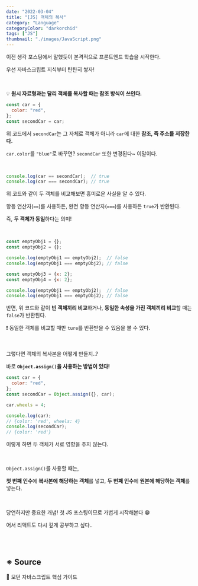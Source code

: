 ```yaml
---
date: "2022-03-04"
title: "[JS] 객체의 복사"
category: "Language"
categoryColor: "darkorchid"
tags: ["JS"]
thumbnail: "./images/JavaScript.png"
---
```


이전 생각 포스팅에서 말했듯이 본격적으로 프론트엔드 학습을 시작한다.

우선 자바스크립트 지식부터 탄탄히 쌓자!

<br />

💡 **원시 자료형과는 달리 객체를 복사할 때는 참조 방식이 쓰인다.**

```js
const car = {
  color: "red",
};
const secondCar = car;
```

위 코드에서 `secondCar`는 그 자체로 객체가 아니라 `car`에 대한 **참조, 즉 주소를 저장한다.**

`car.color`를 `"blue"`로 바꾸면? `secondCar` 또한 변경된다~ 이말이다.

<br />

```js
console.log(car == secondCar);  // true
console.log(car === secondCar); // true
```

위 코드와 같이 두 객체를 비교해보면 흥미로운 사실을 알 수 있다.

항등 연산자(`==`)를 사용하든, 완전 항등 연산자(`===`)를 사용하든 `true`가 반환된다.

즉, **두 객체가 동일**하다는 의미!

<br />

```js
const emptyObj1 = {};
const emptyObj2 = {};

console.log(emptyObj1 == emptyObj2);  // false
console.log(emptyObj1 === emptyObj2); // false

const emptyObj3 = {x: 2};
const emptyObj4 = {x: 2};

console.log(emptyObj1 == emptyObj2);  // false
console.log(emptyObj1 === emptyObj2); // false
```

반면, 위 코드와 같이 **빈 객체끼리 비교**하거나, **동일한 속성을 가진 객체끼리 비교**할 때는 `false`가 반환된다.

❗️ 동일한 객체를 비교할 때만 `ture`를 반환받을 수 있음을 볼 수 있다.

<br />

그렇다면 객체의 복사본을 어떻게 만들지..?

바로 **`Object.assign()`을 사용하는 방법이 있다!**

```js
const car = {
  color: "red",
};
const secondCar = Object.assign({}, car);

car.wheels = 4;

console.log(car);           
// {color: 'red', wheels: 4}
console.log(secondCar);
// {color: 'red'}
```

이렇게 하면 두 객체가 서로 영향을 주지 않는다.

<br />

`Object.assign()`를 사용할 때는, 

**첫 번째 인수**에 **복사본에 해당하는 객체**를 넣고, **두 번째 인수**에 **원본에 해당하는 객체**를 넣는다.

<br />

당연하지만 중요한 개념! 첫 JS 포스팅이므로 가볍게 시작해본다 😁

어서 리액트도 다시 깊게 공부하고 싶다..

<br />
<br />

## ※ Source

📖 모던 자바스크립트 핵심 가이드